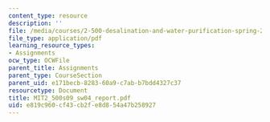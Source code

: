 ```yaml
---
content_type: resource
description: ''
file: /media/courses/2-500-desalination-and-water-purification-spring-2009/e819c960cf43cb2fe8d854a47b258927_MIT2_500s09_sw04_report.pdf
file_type: application/pdf
learning_resource_types:
- Assignments
ocw_type: OCWFile
parent_title: Assignments
parent_type: CourseSection
parent_uid: e171becb-8283-60a9-c7ab-b7bdd4327c37
resourcetype: Document
title: MIT2_500s09_sw04_report.pdf
uid: e819c960-cf43-cb2f-e8d8-54a47b258927
---
```

